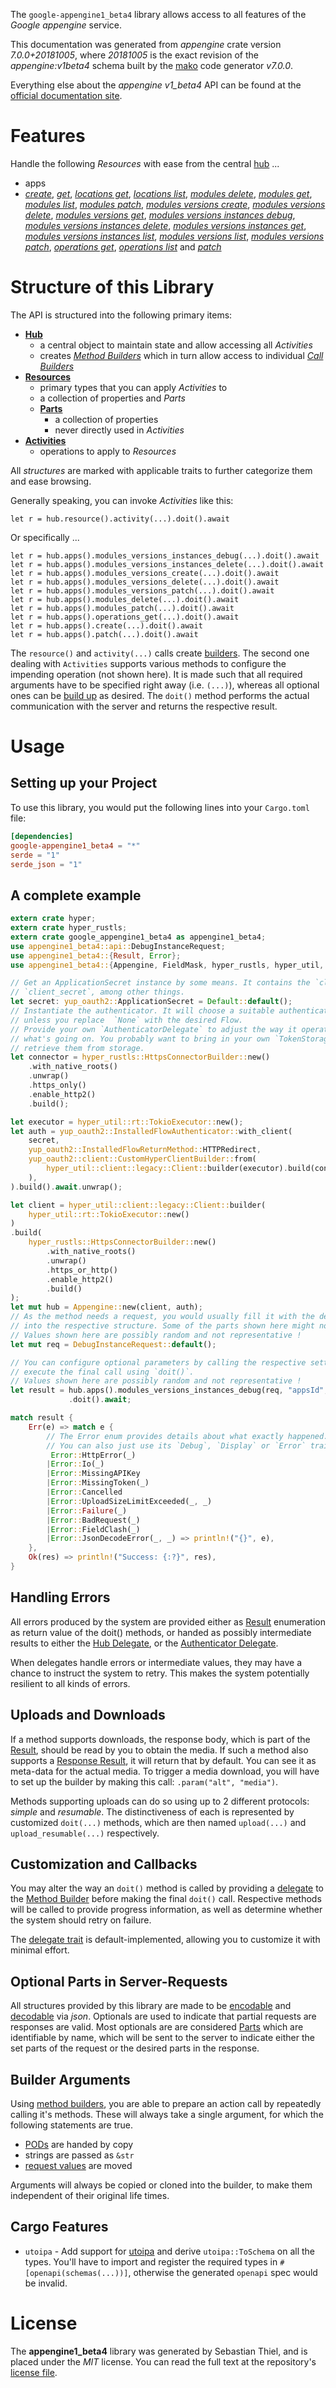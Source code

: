 <!---
DO NOT EDIT !
This file was generated automatically from 'src/generator/templates/api/README.md.mako'
DO NOT EDIT !
-->
The `google-appengine1_beta4` library allows access to all features of the *Google appengine* service.

This documentation was generated from *appengine* crate version *7.0.0+20181005*, where *20181005* is the exact revision of the *appengine:v1beta4* schema built by the [mako](http://www.makotemplates.org/) code generator *v7.0.0*.

Everything else about the *appengine* *v1_beta4* API can be found at the
[official documentation site](https://cloud.google.com/appengine/docs/admin-api/).
# Features

Handle the following *Resources* with ease from the central [hub](https://docs.rs/google-appengine1_beta4/7.0.0+20181005/google_appengine1_beta4/Appengine) ...

* apps
 * [*create*](https://docs.rs/google-appengine1_beta4/7.0.0+20181005/google_appengine1_beta4/api::AppCreateCall), [*get*](https://docs.rs/google-appengine1_beta4/7.0.0+20181005/google_appengine1_beta4/api::AppGetCall), [*locations get*](https://docs.rs/google-appengine1_beta4/7.0.0+20181005/google_appengine1_beta4/api::AppLocationGetCall), [*locations list*](https://docs.rs/google-appengine1_beta4/7.0.0+20181005/google_appengine1_beta4/api::AppLocationListCall), [*modules delete*](https://docs.rs/google-appengine1_beta4/7.0.0+20181005/google_appengine1_beta4/api::AppModuleDeleteCall), [*modules get*](https://docs.rs/google-appengine1_beta4/7.0.0+20181005/google_appengine1_beta4/api::AppModuleGetCall), [*modules list*](https://docs.rs/google-appengine1_beta4/7.0.0+20181005/google_appengine1_beta4/api::AppModuleListCall), [*modules patch*](https://docs.rs/google-appengine1_beta4/7.0.0+20181005/google_appengine1_beta4/api::AppModulePatchCall), [*modules versions create*](https://docs.rs/google-appengine1_beta4/7.0.0+20181005/google_appengine1_beta4/api::AppModuleVersionCreateCall), [*modules versions delete*](https://docs.rs/google-appengine1_beta4/7.0.0+20181005/google_appengine1_beta4/api::AppModuleVersionDeleteCall), [*modules versions get*](https://docs.rs/google-appengine1_beta4/7.0.0+20181005/google_appengine1_beta4/api::AppModuleVersionGetCall), [*modules versions instances debug*](https://docs.rs/google-appengine1_beta4/7.0.0+20181005/google_appengine1_beta4/api::AppModuleVersionInstanceDebugCall), [*modules versions instances delete*](https://docs.rs/google-appengine1_beta4/7.0.0+20181005/google_appengine1_beta4/api::AppModuleVersionInstanceDeleteCall), [*modules versions instances get*](https://docs.rs/google-appengine1_beta4/7.0.0+20181005/google_appengine1_beta4/api::AppModuleVersionInstanceGetCall), [*modules versions instances list*](https://docs.rs/google-appengine1_beta4/7.0.0+20181005/google_appengine1_beta4/api::AppModuleVersionInstanceListCall), [*modules versions list*](https://docs.rs/google-appengine1_beta4/7.0.0+20181005/google_appengine1_beta4/api::AppModuleVersionListCall), [*modules versions patch*](https://docs.rs/google-appengine1_beta4/7.0.0+20181005/google_appengine1_beta4/api::AppModuleVersionPatchCall), [*operations get*](https://docs.rs/google-appengine1_beta4/7.0.0+20181005/google_appengine1_beta4/api::AppOperationGetCall), [*operations list*](https://docs.rs/google-appengine1_beta4/7.0.0+20181005/google_appengine1_beta4/api::AppOperationListCall) and [*patch*](https://docs.rs/google-appengine1_beta4/7.0.0+20181005/google_appengine1_beta4/api::AppPatchCall)




# Structure of this Library

The API is structured into the following primary items:

* **[Hub](https://docs.rs/google-appengine1_beta4/7.0.0+20181005/google_appengine1_beta4/Appengine)**
    * a central object to maintain state and allow accessing all *Activities*
    * creates [*Method Builders*](https://docs.rs/google-appengine1_beta4/7.0.0+20181005/google_appengine1_beta4/common::MethodsBuilder) which in turn
      allow access to individual [*Call Builders*](https://docs.rs/google-appengine1_beta4/7.0.0+20181005/google_appengine1_beta4/common::CallBuilder)
* **[Resources](https://docs.rs/google-appengine1_beta4/7.0.0+20181005/google_appengine1_beta4/common::Resource)**
    * primary types that you can apply *Activities* to
    * a collection of properties and *Parts*
    * **[Parts](https://docs.rs/google-appengine1_beta4/7.0.0+20181005/google_appengine1_beta4/common::Part)**
        * a collection of properties
        * never directly used in *Activities*
* **[Activities](https://docs.rs/google-appengine1_beta4/7.0.0+20181005/google_appengine1_beta4/common::CallBuilder)**
    * operations to apply to *Resources*

All *structures* are marked with applicable traits to further categorize them and ease browsing.

Generally speaking, you can invoke *Activities* like this:

```Rust,ignore
let r = hub.resource().activity(...).doit().await
```

Or specifically ...

```ignore
let r = hub.apps().modules_versions_instances_debug(...).doit().await
let r = hub.apps().modules_versions_instances_delete(...).doit().await
let r = hub.apps().modules_versions_create(...).doit().await
let r = hub.apps().modules_versions_delete(...).doit().await
let r = hub.apps().modules_versions_patch(...).doit().await
let r = hub.apps().modules_delete(...).doit().await
let r = hub.apps().modules_patch(...).doit().await
let r = hub.apps().operations_get(...).doit().await
let r = hub.apps().create(...).doit().await
let r = hub.apps().patch(...).doit().await
```

The `resource()` and `activity(...)` calls create [builders][builder-pattern]. The second one dealing with `Activities`
supports various methods to configure the impending operation (not shown here). It is made such that all required arguments have to be
specified right away (i.e. `(...)`), whereas all optional ones can be [build up][builder-pattern] as desired.
The `doit()` method performs the actual communication with the server and returns the respective result.

# Usage

## Setting up your Project

To use this library, you would put the following lines into your `Cargo.toml` file:

```toml
[dependencies]
google-appengine1_beta4 = "*"
serde = "1"
serde_json = "1"
```

## A complete example

```Rust
extern crate hyper;
extern crate hyper_rustls;
extern crate google_appengine1_beta4 as appengine1_beta4;
use appengine1_beta4::api::DebugInstanceRequest;
use appengine1_beta4::{Result, Error};
use appengine1_beta4::{Appengine, FieldMask, hyper_rustls, hyper_util, yup_oauth2};

// Get an ApplicationSecret instance by some means. It contains the `client_id` and
// `client_secret`, among other things.
let secret: yup_oauth2::ApplicationSecret = Default::default();
// Instantiate the authenticator. It will choose a suitable authentication flow for you,
// unless you replace  `None` with the desired Flow.
// Provide your own `AuthenticatorDelegate` to adjust the way it operates and get feedback about
// what's going on. You probably want to bring in your own `TokenStorage` to persist tokens and
// retrieve them from storage.
let connector = hyper_rustls::HttpsConnectorBuilder::new()
    .with_native_roots()
    .unwrap()
    .https_only()
    .enable_http2()
    .build();

let executor = hyper_util::rt::TokioExecutor::new();
let auth = yup_oauth2::InstalledFlowAuthenticator::with_client(
    secret,
    yup_oauth2::InstalledFlowReturnMethod::HTTPRedirect,
    yup_oauth2::client::CustomHyperClientBuilder::from(
        hyper_util::client::legacy::Client::builder(executor).build(connector),
    ),
).build().await.unwrap();

let client = hyper_util::client::legacy::Client::builder(
    hyper_util::rt::TokioExecutor::new()
)
.build(
    hyper_rustls::HttpsConnectorBuilder::new()
        .with_native_roots()
        .unwrap()
        .https_or_http()
        .enable_http2()
        .build()
);
let mut hub = Appengine::new(client, auth);
// As the method needs a request, you would usually fill it with the desired information
// into the respective structure. Some of the parts shown here might not be applicable !
// Values shown here are possibly random and not representative !
let mut req = DebugInstanceRequest::default();

// You can configure optional parameters by calling the respective setters at will, and
// execute the final call using `doit()`.
// Values shown here are possibly random and not representative !
let result = hub.apps().modules_versions_instances_debug(req, "appsId", "modulesId", "versionsId", "instancesId")
             .doit().await;

match result {
    Err(e) => match e {
        // The Error enum provides details about what exactly happened.
        // You can also just use its `Debug`, `Display` or `Error` traits
         Error::HttpError(_)
        |Error::Io(_)
        |Error::MissingAPIKey
        |Error::MissingToken(_)
        |Error::Cancelled
        |Error::UploadSizeLimitExceeded(_, _)
        |Error::Failure(_)
        |Error::BadRequest(_)
        |Error::FieldClash(_)
        |Error::JsonDecodeError(_, _) => println!("{}", e),
    },
    Ok(res) => println!("Success: {:?}", res),
}

```
## Handling Errors

All errors produced by the system are provided either as [Result](https://docs.rs/google-appengine1_beta4/7.0.0+20181005/google_appengine1_beta4/common::Result) enumeration as return value of
the doit() methods, or handed as possibly intermediate results to either the
[Hub Delegate](https://docs.rs/google-appengine1_beta4/7.0.0+20181005/google_appengine1_beta4/common::Delegate), or the [Authenticator Delegate](https://docs.rs/yup-oauth2/*/yup_oauth2/trait.AuthenticatorDelegate.html).

When delegates handle errors or intermediate values, they may have a chance to instruct the system to retry. This
makes the system potentially resilient to all kinds of errors.

## Uploads and Downloads
If a method supports downloads, the response body, which is part of the [Result](https://docs.rs/google-appengine1_beta4/7.0.0+20181005/google_appengine1_beta4/common::Result), should be
read by you to obtain the media.
If such a method also supports a [Response Result](https://docs.rs/google-appengine1_beta4/7.0.0+20181005/google_appengine1_beta4/common::ResponseResult), it will return that by default.
You can see it as meta-data for the actual media. To trigger a media download, you will have to set up the builder by making
this call: `.param("alt", "media")`.

Methods supporting uploads can do so using up to 2 different protocols:
*simple* and *resumable*. The distinctiveness of each is represented by customized
`doit(...)` methods, which are then named `upload(...)` and `upload_resumable(...)` respectively.

## Customization and Callbacks

You may alter the way an `doit()` method is called by providing a [delegate](https://docs.rs/google-appengine1_beta4/7.0.0+20181005/google_appengine1_beta4/common::Delegate) to the
[Method Builder](https://docs.rs/google-appengine1_beta4/7.0.0+20181005/google_appengine1_beta4/common::CallBuilder) before making the final `doit()` call.
Respective methods will be called to provide progress information, as well as determine whether the system should
retry on failure.

The [delegate trait](https://docs.rs/google-appengine1_beta4/7.0.0+20181005/google_appengine1_beta4/common::Delegate) is default-implemented, allowing you to customize it with minimal effort.

## Optional Parts in Server-Requests

All structures provided by this library are made to be [encodable](https://docs.rs/google-appengine1_beta4/7.0.0+20181005/google_appengine1_beta4/common::RequestValue) and
[decodable](https://docs.rs/google-appengine1_beta4/7.0.0+20181005/google_appengine1_beta4/common::ResponseResult) via *json*. Optionals are used to indicate that partial requests are responses
are valid.
Most optionals are are considered [Parts](https://docs.rs/google-appengine1_beta4/7.0.0+20181005/google_appengine1_beta4/common::Part) which are identifiable by name, which will be sent to
the server to indicate either the set parts of the request or the desired parts in the response.

## Builder Arguments

Using [method builders](https://docs.rs/google-appengine1_beta4/7.0.0+20181005/google_appengine1_beta4/common::CallBuilder), you are able to prepare an action call by repeatedly calling it's methods.
These will always take a single argument, for which the following statements are true.

* [PODs][wiki-pod] are handed by copy
* strings are passed as `&str`
* [request values](https://docs.rs/google-appengine1_beta4/7.0.0+20181005/google_appengine1_beta4/common::RequestValue) are moved

Arguments will always be copied or cloned into the builder, to make them independent of their original life times.

[wiki-pod]: http://en.wikipedia.org/wiki/Plain_old_data_structure
[builder-pattern]: http://en.wikipedia.org/wiki/Builder_pattern
[google-go-api]: https://github.com/google/google-api-go-client

## Cargo Features

* `utoipa` - Add support for [utoipa](https://crates.io/crates/utoipa) and derive `utoipa::ToSchema` on all
the types. You'll have to import and register the required types in `#[openapi(schemas(...))]`, otherwise the
generated `openapi` spec would be invalid.


# License
The **appengine1_beta4** library was generated by Sebastian Thiel, and is placed
under the *MIT* license.
You can read the full text at the repository's [license file][repo-license].

[repo-license]: https://github.com/Byron/google-apis-rsblob/main/LICENSE.md

